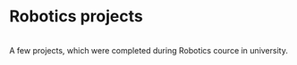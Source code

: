 # Robotics projects #
<br>
A few projects, which were completed during Robotics cource in university.<br>
